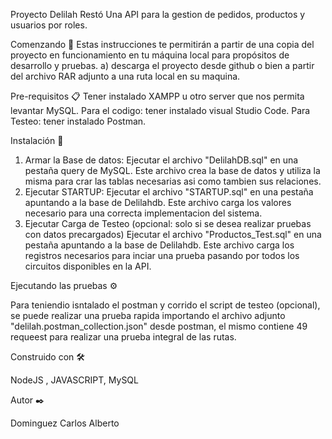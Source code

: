 Proyecto Delilah Restó
Una API para la gestion de pedidos, productos y usuarios por roles.

Comenzando 🚀
Estas instrucciones te permitirán a partir de una copia del proyecto en funcionamiento en tu máquina local para propósitos de desarrollo y pruebas.
a) descarga el proyecto desde github o bien a partir del archivo RAR adjunto a una ruta local en su maquina.


Pre-requisitos 📋
Tener instalado XAMPP u otro server que nos permita levantar MySQL.
Para el codigo:
    tener instalado visual Studio Code.
Para Testeo:
    tener instalado Postman.

Instalación 🔧

1) Armar la Base de datos:
    Ejecutar el archivo "DelilahDB.sql" en una pestaña query de MySQL. Este archivo crea la base de datos y utiliza la misma para crar las tablas necesarias asi como tambien sus relaciones.
2) Ejecutar STARTUP:
    Ejecutar el archivo "STARTUP.sql" en una pestaña apuntando a la base de Delilahdb. Este archivo carga los valores necesario para una correcta implementacion del sistema.
3) Ejecutar Carga de Testeo (opcional: solo si se desea realizar pruebas con datos precargados)
    Ejecutar el archivo "Productos_Test.sql" en una pestaña apuntando a la base de Delilahdb. Este archivo carga los registros necesarios para inciar una prueba pasando por todos los circuitos disponibles en la API.


Ejecutando las pruebas ⚙️

Para teniendio isntalado el postman y corrido el script de testeo (opcional), se puede realizar una prueba rapida importando el archivo adjunto "delilah.postman_collection.json" desde postman, el mismo contiene 49 requeest para realizar una prueba integral de las rutas.


Construido con 🛠️

NodeJS , JAVASCRIPT, MySQL


Autor ✒️

Dominguez Carlos Alberto
